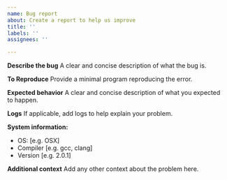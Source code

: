 ```yaml
---
name: Bug report
about: Create a report to help us improve
title: ''
labels: ''
assignees: ''

---
```


**Describe the bug**
A clear and concise description of what the bug is.

**To Reproduce**
Provide a minimal program reproducing the error.

**Expected behavior**
A clear and concise description of what you expected to happen.

**Logs**
If applicable, add logs to help explain your problem.

**System information:**
 - OS: [e.g. OSX]
 - Compiler [e.g. gcc, clang]
 - Version [e.g. 2.0.1]

**Additional context**
Add any other context about the problem here.

